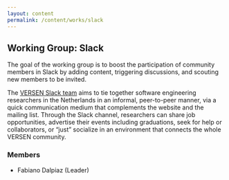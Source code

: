 ```yaml
---
layout: content
permalink: /content/works/slack
---
```


## Working Group: Slack

The goal of the working group is to boost the participation of community members in Slack by adding content, triggering discussions, and scouting new members to be invited.

The [VERSEN Slack team](slack://app?team=versen) aims to tie together software engineering researchers in the Netherlands in an informal, peer-to-peer manner, via a quick communication medium that complements the website and the mailing list. Through the Slack channel, researchers can share job opportunities, advertise their events including graduations, seek for help or collaborators, or “just” socialize in an environment that connects the whole VERSEN community.


### Members

* Fabiano Dalpiaz (Leader)

